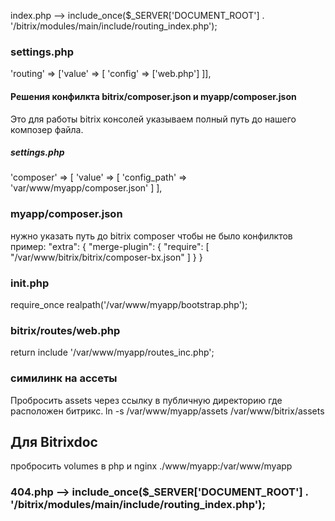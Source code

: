 index.php --> include_once($_SERVER['DOCUMENT_ROOT'] . '/bitrix/modules/main/include/routing_index.php');

### settings.php
'routing' => ['value' => [
        'config' => ['web.php']
]], 

#### Решения конфилкта bitrix/composer.json и myapp/composer.json
Это для работы bitrix консолей указываем полный путь до нашего композер файла.
##### settings.php
'composer' => [
    'value' => [
        'config_path' => 'var/www/myapp/composer.json'
    ]
],

### myapp/composer.json 
нужно указать путь до bitrix composer чтобы не было конфилктов пример:
    "extra": {
        "merge-plugin": {
            "require": [
                "/var/www/bitrix/bitrix/composer-bx.json"
            ]
        }
    }

### init.php 
require_once realpath('/var/www/myapp/bootstrap.php');

### bitrix/routes/web.php
return include '/var/www/myapp/routes_inc.php';

### симилинк на ассеты
Пробросить assets через ссылку в публичную директорию где расположен битрикс.
ln -s /var/www/myapp/assets /var/www/bitrix/assets

## Для Bitrixdoc
пробросить volumes в php и nginx ./www/myapp:/var/www/myapp
### 404.php --> include_once($_SERVER['DOCUMENT_ROOT'] . '/bitrix/modules/main/include/routing_index.php');

